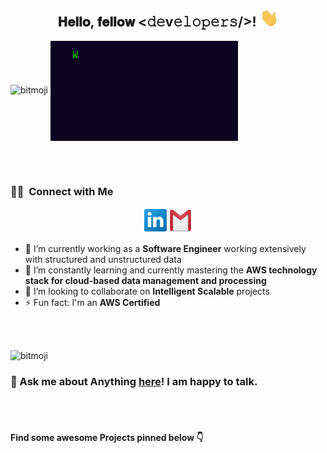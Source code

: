 <div  align="center">
<h2> 𝐇𝐞𝐥𝐥𝐨, 𝐟𝐞𝐥𝐥𝐨𝐰 <𝚍𝚎v𝚎𝚕𝚘𝚙𝚎𝚛𝚜/>! <img src="Hi.gif" width="30px"></h2>
</div>

<div>
  
![bitmoji](https://sdk.bitmoji.com/render/panel/6ce76d26-9c7a-4fd2-8675-f5d4225363d6-c263af14-6335-4be9-8bcd-0b37edc2975c-v1.png?transparent=1&palette=1&width=246) <img src="messagif.gif" alt="Welcome!" align="center" height="160" width="300"/>

</div>

<br/>
<br/>

### 🤝🏻 &nbsp;Connect with Me

<p align="center">
<a href="https://linkedin.com/in/arushsharma/"><img src="Linkedin.png" width="40px" height="40px /></a>
<a href="mailto:arushsharma91@outlook.com"><img src="gmail.svg" width="40px" height="40px" /></a>
</p>

- 🔭 I’m currently working as a **Software Engineer** working extensively with structured and unstructured data
- 🌱 I’m constantly learning and currently mastering the **AWS technology stack for cloud-based data management and processing**
- 👯 I’m looking to collaborate on **Intelligent Scalable** projects
- ⚡ Fun fact: I'm an **AWS Certified**

<br/>
<br/>
  
![bitmoji](https://sdk.bitmoji.com/render/panel/1c7a37eb-b01b-4cfd-a8fc-16be993470d5-c263af14-6335-4be9-8bcd-0b37edc2975c-v1.png?transparent=1&palette=1&width=246)

### 💬 Ask me about Anything [here](https://github.com/rushmash91/rushmash91/issues/1)! I am happy to talk.
  
<br/>
<br/>
  
#### Find some awesome Projects pinned below 👇
